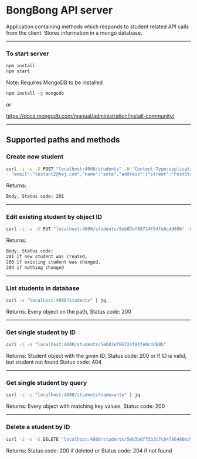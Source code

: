# BongBong API server

Application containing methods which responds to student related API calls from the client. Stores information in a mongo database.

---
### To start server
```sh
npm install
npm start
```

Note: Requires MongoDB to be installed

```sh
npm install -g mongodb
```

or

https://docs.mongodb.com/manual/administration/install-community/

---
## Supported paths and methods

### Create new student
```sh
curl -i -s -X POST "localhost:4000/students" -H "Content-Type:application/json" -d '{
  "email":"testant2@hej.com","name":"ante","address":{"street":"PostStreet1","zipcode":"123","city":"ort2"}}'
```
Returns:
```sh
Body, Status code: 201
```
---

### Edit existing student by object ID
```sh
curl -i -s -X PUT "localhost:4000/students/5eb07ef86724f94fe0c4d69b" -H "Content-Type:application/json" -d '{"email":"newEmail@ant.com","name":"updatedName","address":{"street":"newStreet","zipcode":"131","city":"newCity"}}'
```
Returns:
```sh
Body, Status code: 
201 if new student was created, 
200 if existing student was changed,
204 if nothing changed
```
---

### List students in database
```sh
curl -s "localhost:4000/students" | jq
```
Returns:
Every object on the path,
Status code: 200

---
### Get single student by ID
```sh
curl -i -s "localhost:4000/students/5eb07ef86724f94fe0c4d69b" 
```
Returns:
Student object with the given ID,
Status code: 200
or
If ID is valid, but student not found
Status code: 404

---

### Get single student by query
```sh
curl -i -s "localhost:4000/students?name=ante" | jq
```
Returns:
Every object with matching key values, 
Status code: 200

---

### Delete a student by ID
```sh
curl -i -s -X DELETE "localhost:4000/students/5eb3bdf75b3c7c04786460cd"
```
Returns:
Status code: 200 if deleted
or
Status code: 204 if not found
